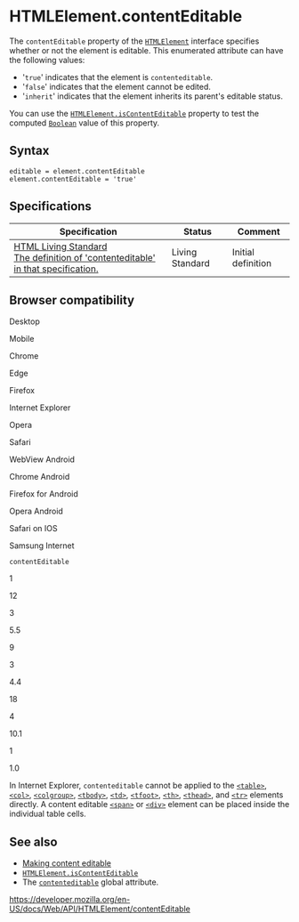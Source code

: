 HTMLElement.contentEditable
===========================

The `contentEditable` property of the [`HTMLElement`](../htmlelement) interface specifies whether or not the element is editable. This enumerated attribute can have the following values:

-   '`true`' indicates that the element is `contenteditable`.
-   '`false`' indicates that the element cannot be edited.
-   '`inherit`' indicates that the element inherits its parent's editable status.

You can use the [`HTMLElement.isContentEditable`](iscontenteditable) property to test the computed [`Boolean`](https://developer.mozilla.org/en-US/docs/Web/JavaScript/Reference/Global_Objects/Boolean) value of this property.

Syntax
------

    editable = element.contentEditable
    element.contentEditable = 'true'

Specifications
--------------

<table><thead><tr class="header"><th>Specification</th><th>Status</th><th>Comment</th></tr></thead><tbody><tr class="odd"><td><a href="https://html.spec.whatwg.org/multipage/interaction.html#contenteditable">HTML Living Standard<br />
<span class="small">The definition of 'contenteditable' in that specification.</span></a></td><td><span class="spec-living">Living Standard</span></td><td>Initial definition</td></tr></tbody></table>

Browser compatibility
---------------------

Desktop

Mobile

Chrome

Edge

Firefox

Internet Explorer

Opera

Safari

WebView Android

Chrome Android

Firefox for Android

Opera Android

Safari on IOS

Samsung Internet

`contentEditable`

1

12

3

5.5

9

3

4.4

18

4

10.1

1

1.0

In Internet Explorer, `contenteditable` cannot be applied to the [`<table>`](https://developer.mozilla.org/en-US/docs/Web/HTML/Element/table), [`<col>`](https://developer.mozilla.org/en-US/docs/Web/HTML/Element/col), [`<colgroup>`](https://developer.mozilla.org/en-US/docs/Web/HTML/Element/colgroup), [`<tbody>`](https://developer.mozilla.org/en-US/docs/Web/HTML/Element/tbody), [`<td>`](https://developer.mozilla.org/en-US/docs/Web/HTML/Element/td), [`<tfoot>`](https://developer.mozilla.org/en-US/docs/Web/HTML/Element/tfoot), [`<th>`](https://developer.mozilla.org/en-US/docs/Web/HTML/Element/th), [`<thead>`](https://developer.mozilla.org/en-US/docs/Web/HTML/Element/thead), and [`<tr>`](https://developer.mozilla.org/en-US/docs/Web/HTML/Element/tr) elements directly. A content editable [`<span>`](https://developer.mozilla.org/en-US/docs/Web/HTML/Element/span) or [`<div>`](https://developer.mozilla.org/en-US/docs/Web/HTML/Element/div) element can be placed inside the individual table cells.

See also
--------

-   [Making content editable](https://developer.mozilla.org/en-US/docs/Web/Guide/HTML/Editable_content)
-   [`HTMLElement.isContentEditable`](iscontenteditable)
-   The [`contenteditable`](https://developer.mozilla.org/en-US/docs/Web/HTML/Global_attributes#attr-contenteditable) global attribute.

<a href="https://developer.mozilla.org/en-US/docs/Web/API/HTMLElement/contentEditable" class="_attribution-link">https://developer.mozilla.org/en-US/docs/Web/API/HTMLElement/contentEditable</a>
